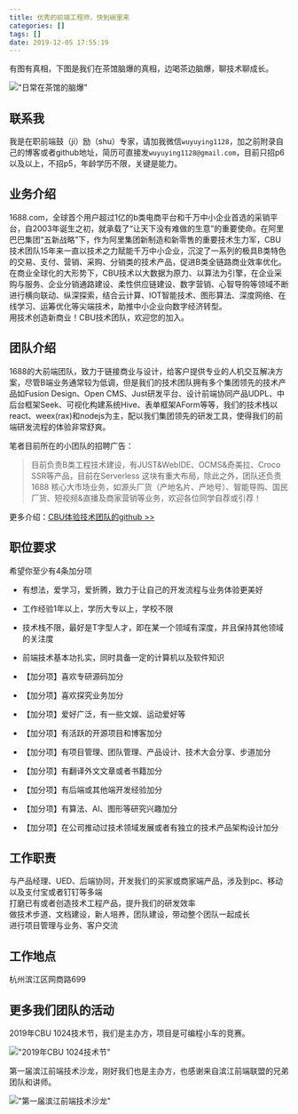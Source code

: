 ```yaml
---
title: 优秀的前端工程师，快到碗里来
categories: []
tags: []
date: 2019-12-05 17:55:19
---
```


有图有真相，下图是我们在茶馆脑爆的真相，边喝茶边脑爆，聊技术聊成长。  

!["日常在茶馆的脑爆"](//static.wuyuying.com/team-brain-storm.jpeg)

## 联系我

我是在职前端鼓（ji）励（shu）专家，请加我微信`wuyuying1128`，加之前附录自己的博客或者github地址，简历可直接发`wuyuying1128@gmail.com`，目前只招p6以及以上，不招p5，年龄学历不限，关键是能力。

## 业务介绍

1688.com，全球首个用户超过1亿的b类电商平台和千万中小企业首选的采销平台，自2003年诞生之初，就承载了“让天下没有难做的生意”的重要使命。在阿里巴巴集团“五新战略”下，作为阿里集团新制造和新零售的重要技术生力军，CBU技术团队15年来一直以技术之力赋能千万中小企业，沉淀了一系列的极具B类特色的交易、支付、营销、采购、分销类的技术产品，促进B类全链路商业效率优化。<br />在商业全球化的大形势下，CBU技术以大数据为原力、以算法为引擎，在企业采购与服务、企业分销通路建设、柔性供应链建设、数字营销、心智导购等领域不断进行横向联动、纵深探索，结合云计算、IOT智能技术、图形算法、深度网络、在线学习、运筹优化等尖端技术，助推中小企业向数字经济转型。<br />用技术创造新商业！CBU技术团队，欢迎您的加入。


## 团队介绍

1688的大前端团队，致力于链接商业与设计，给客户提供专业的人机交互解决方案，尽管B端业务通常较为低调，但是我们的技术团队拥有多个集团领先的技术产品如Fusion Design、Open CMS、Just研发平台、设计前端协同产品UDPL、中后台框架Seek、可视化构建系统Hive、表单框架AForm等等，我们的技术栈以react、weex(rax)和nodejs为主，配以我们集团领先的研发工具，使得我们的前端研发流程的体验非常舒爽。

笔者目前所在的小团队的招聘广告：  

> 目前负责B类工程技术建设，有JUST&WebIDE、OCMS&奇美拉、Croco SSR等产品，目前在Serverless 这块有重大布局，除此之外，团队还负责1688 核心大市场业务，如源头厂货（产地名片、产地号）、智能导购、国民厂货、短视频&直播及商家营销等业务，欢迎各位同学自荐或引荐！

更多介绍：[CBU体验技术团队的github >>](https://github.com/1688fe/magazine)

## 职位要求

希望你至少有4条加分项

- 有想法，爱学习，爱折腾，致力于让自己的开发流程与业务体验更美好

- 工作经验1年以上，学历大专以上，学校不限

- 技术栈不限，最好是T字型人才，即在某一个领域有深度，并且保持其他领域的关注度

- 前端技术基本功扎实，同时具备一定的计算机以及软件知识

- 【加分项】喜欢专研源码加分

- 【加分项】喜欢探究业务加分

- 【加分项】爱好广泛，有一些文娱、运动爱好等

- 【加分项】有活跃的开源项目和博客加分

- 【加分项】有项目管理、团队管理、产品设计、技术大会分享、步道加分

- 【加分项】有翻译外文文章或者书籍加分

- 【加分项】有后端或其他端开发经验加分

- 【加分项】有算法、AI、图形等研究兴趣加分

- 【加分项】在公司推动过技术领域发展或者有独立的技术产品架构设计加分



## 工作职责

与产品经理、UED、后端协同，开发我们的买家或商家端产品，涉及到pc、移动以及支付宝或者钉钉等多端<br />打磨已有或者创造技术工程产品，提升我们的研发效率<br />做技术步道、文档建设，新人培养，团队建设，带动整个团队一起成长<br />进行项目管理与业务、客户交流


## 工作地点

杭州滨江区网商路699

## 更多我们团队的活动

2019年CBU 1024技术节，我们是主办方，项目是可编程小车的竞赛。  

!["2019年CBU 1024技术节"](//static.wuyuying.com/1024CBU.jpg)

第一届滨江前端技术沙龙，刚好我们也是主办方，也感谢来自滨江前端联盟的兄弟团队和讲师。  

!["第一届滨江前端技术沙龙"](//static.wuyuying.com/binfen.jpg)
